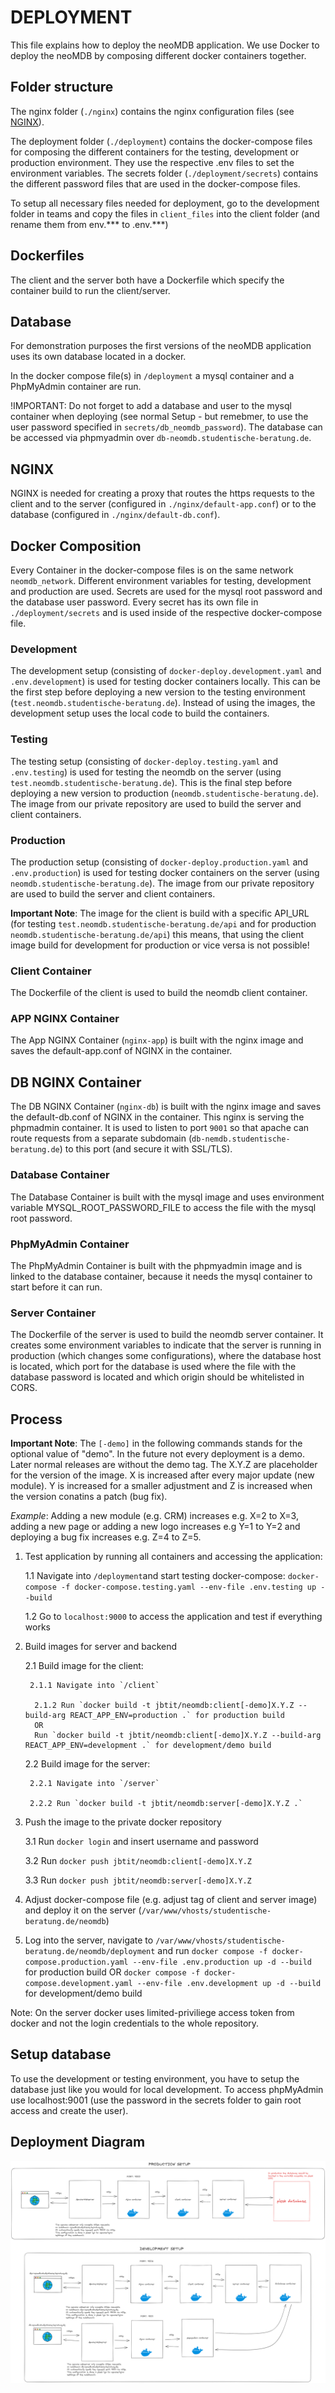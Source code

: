 # DEPLOYMENT

This file explains how to deploy the neoMDB application.
We use Docker to deploy the neoMDB by composing different docker containers together.

## Folder structure

The nginx folder (`./nginx`) contains the nginx configuration files (see [NGINX](#nginx)).

The deployment folder (`./deployment`) contains the docker-compose files for composing the different containers for the testing, development or production environment. They use the respective .env files to set the environment variables.
The secrets folder (`./deployment/secrets`) contains the different password files that are used in the docker-compose files.

To setup all necessary files needed for deployment, go to the development folder in teams and copy the files in `client_files` into the client folder (and rename them from env.\*** to .env.\***)

## Dockerfiles

The client and the server both have a Dockerfile which specify the container build to run the client/server.

## Database

For demonstration purposes the first versions of the neoMDB application uses its own database located in a docker.

In the docker compose file(s) in `/deployment` a mysql container and a PhpMyAdmin container are run.

!IMPORTANT: Do not forget to add a database and user to the mysql container when deploying (see normal Setup - but remebmer, to use the user password specified in `secrets/db_neomdb_password`).
The database can be accessed via phpmyadmin over `db-neomdb.studentische-beratung.de`.

## NGINX

NGINX is needed for creating a proxy that routes the https requests to the client and to the server (configured in `./nginx/default-app.conf`) or to the database (configured in `./nginx/default-db.conf`).

## Docker Composition

Every Container in the docker-compose files is on the same network `neomdb_network`. Different environment variables for testing, development and production are used.
Secrets are used for the mysql root password and the database user password. Every secret has its own file in `./deployment/secrets` and is used inside of the respective docker-compose file.

### Development

The development setup (consisting of `docker-deploy.development.yaml` and `.env.development`) is used for testing docker containers locally. This can be the first step before deploying a new version to the testing environment (`test.neomdb.studentische-beratung.de`). Instead of using the images, the development setup uses the local code to build the containers.

### Testing

The testing setup (consisting of `docker-deploy.testing.yaml` and `.env.testing`) is used for testing the neomdb on the server (using `test.neomdb.studentische-beratung.de`). This is the final step before deploying a new version to production (`neomdb.studentische-beratung.de`). The image from our private repository are used to build the server and client containers.

### Production

The production setup (consisting of `docker-deploy.production.yaml` and `.env.production`) is used for testing docker containers on the server (using `neomdb.studentische-beratung.de`). The image from our private repository are used to build the server and client containers.

**Important Note**: The image for the client is build with a specific API_URL (for testing `test.neomdb.studentische-beratung.de/api` and for production `neomdb.studentische-beratung.de/api`) this means, that using the client image build for development for production or vice versa is not possible!

### Client Container

The Dockerfile of the client is used to build the neomdb client container.

### APP NGINX Container

The App NGINX Container (`nginx-app`) is built with the nginx image and saves the default-app.conf of NGINX in the container.

## DB NGINX Container

The DB NGINX Container (`nginx-db`) is built with the nginx image and saves the default-db.conf of NGINX in the container.
This nginx is serving the phpmadmin container. It is used to listen to port `9001` so that apache can route requests from a separate subdomain (`db-nemdb.studentische-beratung.de`) to this port (and secure it with SSL/TLS).

### Database Container

The Database Container is built with the mysql image and uses environment variable MYSQL_ROOT_PASSWORD_FILE to access the file with the mysql root password.

### PhpMyAdmin Container

The PhpMyAdmin Container is built with the phpmyadmin image and is linked to the database container, because it needs the mysql container to start before it can run.

### Server Container

The Dockerfile of the server is used to build the neomdb server container. It creates some environment variables to indicate that the server is running in production (which changes some configurations), where the database host is located, which port for the database is used where the file with the database password is located and which origin should be whitelisted in CORS.

## Process

**Important Note**: The `[-demo]` in the following commands stands for the optional value of "demo". In the future not every deployment is a demo. Later normal releases are without the demo tag.
The X.Y.Z are placeholder for the version of the image. X is increased after every major update (new module). Y is increased for a smaller adjustment and Z is increased when the version conatins a patch (bug fix).

_Example_: Adding a new module (e.g. CRM) increases e.g. X=2 to X=3, adding a new page or adding a new logo increases e.g Y=1 to Y=2 and deploying a bug fix increases e.g. Z=4 to Z=5.

1.  Test application by running all containers and accessing the application:

    1.1 Navigate into `/deployment`and start testing docker-compose: `docker-compose -f docker-compose.testing.yaml --env-file .env.testing up --build`

    1.2 Go to `localhost:9000` to access the application and test if everything works

2.  Build images for server and backend

    2.1 Build image for the client:

         2.1.1 Navigate into `/client`

          2.1.2 Run `docker build -t jbtit/neomdb:client[-demo]X.Y.Z --build-arg REACT_APP_ENV=production .` for production build
          OR
          Run `docker build -t jbtit/neomdb:client[-demo]X.Y.Z --build-arg REACT_APP_ENV=development .` for development/demo build

    2.2 Build image for the server:

         2.2.1 Navigate into `/server`

         2.2.2 Run `docker build -t jbtit/neomdb:server[-demo]X.Y.Z .`

3.  Push the image to the private docker repository

    3.1 Run `docker login` and insert username and password

    3.2 Run `docker push jbtit/neomdb:client[-demo]X.Y.Z`

    3.3 Run `docker push jbtit/neomdb:server[-demo]X.Y.Z`

4.  Adjust docker-compose file (e.g. adjust tag of client and server image) and deploy it on the server (`/var/www/vhosts/studentische-beratung.de/neomdb`)
5.  Log into the server, navigate to `/var/www/vhosts/studentische-beratung.de/neomdb/deployment` and run `docker compose -f docker-compose.production.yaml --env-file .env.production up -d --build` for production build OR `docker compose -f docker-compose.development.yaml --env-file .env.development up -d --build` for development/demo build

Note: On the server docker uses limited-priviliege access token from docker and not the login credentials to the whole repository.

## Setup database

To use the development or testing environment, you have to setup the database just like you would for local development.
To access phpMyAdmin use localhost:9001 (use the password in the secrets folder to gain root access and create the user).

## Deployment Diagram

![Deployment Diagram](deployment.png)
